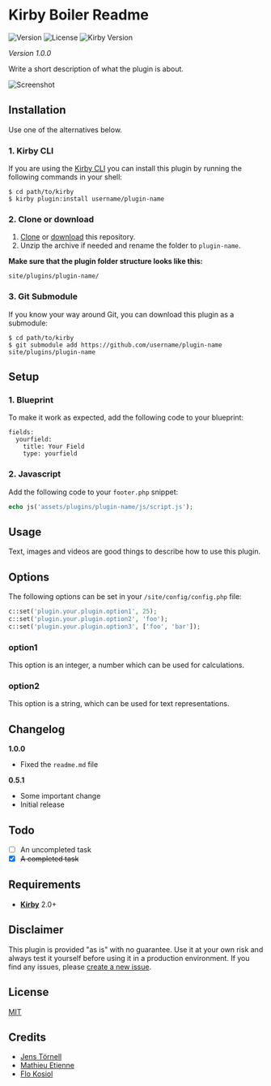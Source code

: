 # Kirby Boiler Readme

![Version](https://img.shields.io/badge/version-1.0.0-green.svg) ![License](https://img.shields.io/badge/license-MIT-green.svg) ![Kirby Version](https://img.shields.io/badge/Kirby-2.0%2B-red.svg)

*Version 1.0.0*

Write a short description of what the plugin is about.

![Screenshot](https://placehold.it/888x150?text=Screenshot)

## Installation

Use one of the alternatives below.

### 1. Kirby CLI

If you are using the [Kirby CLI](https://github.com/getkirby/cli) you can install this plugin by running the following commands in your shell:

```
$ cd path/to/kirby
$ kirby plugin:install username/plugin-name
```

### 2. Clone or download

1. [Clone](https://github.com/username/plugin-name.git) or [download](https://github.com/username/plugin-name/archive/master.zip)  this repository.
2. Unzip the archive if needed and rename the folder to `plugin-name`.

**Make sure that the plugin folder structure looks like this:**

```
site/plugins/plugin-name/
```

### 3. Git Submodule

If you know your way around Git, you can download this plugin as a submodule:

```
$ cd path/to/kirby
$ git submodule add https://github.com/username/plugin-name site/plugins/plugin-name
```

## Setup

### 1. Blueprint

To make it work as expected, add the following code to your blueprint:

```
fields:
  yourfield:
    title: Your Field
    type: yourfield
```

### 2. Javascript

Add the following code to your `footer.php` snippet:

```php
echo js('assets/plugins/plugin-name/js/script.js');
```

## Usage

Text, images and videos are good things to describe how to use this plugin.

## Options

The following options can be set in your `/site/config/config.php` file:

```php
c::set('plugin.your.plugin.option1', 25);
c::set('plugin.your.plugin.option2', 'foo');
c::set('plugin.your.plugin.option3', ['foo', 'bar']);
```

### option1

This option is an integer, a number which can be used for calculations.

### option2

This option is a string, which can be used for text representations.

## Changelog

**1.0.0**

- Fixed the `readme.md` file 

**0.5.1**

- Some important change
- Initial release

## Todo

- [ ] An uncompleted task
- [x] ~~A completed task~~

## Requirements

- [**Kirby**](https://getkirby.com/) 2.0+

## Disclaimer

This plugin is provided "as is" with no guarantee. Use it at your own risk and always test it yourself before using it in a production environment. If you find any issues, please [create a new issue](https://github.com/username/plugin-name/issues/new).

## License

[MIT](https://opensource.org/licenses/MIT)


## Credits

- [Jens Törnell](https://github.com/jenstornell)
- [Mathieu Etienne](https://github.com/Thiousi/)
- [Flo Kosiol](https://github.com/flokosiol)